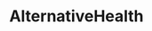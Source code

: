 ---
title: AlternativeHealth
crosslinks:
- Electromagnetics
- explainlikeimfive
- EmDrive
- Health
- vegetarianketo
- Serendipity
- Psoriasis
- holofractal
- conspiracy
---